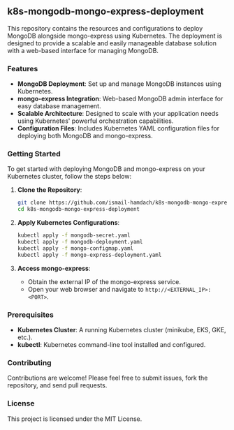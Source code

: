 ## k8s-mongodb-mongo-express-deployment

This repository contains the resources and configurations to deploy MongoDB alongside mongo-express using Kubernetes. The deployment is designed to provide a scalable and easily manageable database solution with a web-based interface for managing MongoDB.

### Features

- **MongoDB Deployment**: Set up and manage MongoDB instances using Kubernetes.
- **mongo-express Integration**: Web-based MongoDB admin interface for easy database management.
- **Scalable Architecture**: Designed to scale with your application needs using Kubernetes' powerful orchestration capabilities.
- **Configuration Files**: Includes Kubernetes YAML configuration files for deploying both MongoDB and mongo-express.


### Getting Started

To get started with deploying MongoDB and mongo-express on your Kubernetes cluster, follow the steps below:

1. **Clone the Repository**:
    ```bash
    git clone https://github.com/ismail-hamdach/k8s-mongodb-mongo-express-deployment.git
    cd k8s-mongodb-mongo-express-deployment
    ```

2. **Apply Kubernetes Configurations**:
    ```bash
    kubectl apply -f mongodb-secret.yaml
    kubectl apply -f mongodb-deployment.yaml
    kubectl apply -f mongo-configmap.yaml
    kubectl apply -f mongo-express-deployment.yaml
    ```

3. **Access mongo-express**:
    - Obtain the external IP of the mongo-express service.
    - Open your web browser and navigate to `http://<EXTERNAL_IP>:<PORT>`.

### Prerequisites

- **Kubernetes Cluster**: A running Kubernetes cluster (minikube, EKS, GKE, etc.).
- **kubectl**: Kubernetes command-line tool installed and configured.

### Contributing

Contributions are welcome! Please feel free to submit issues, fork the repository, and send pull requests.

### License

This project is licensed under the MIT License.
